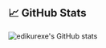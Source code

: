 ## 📈 GitHub Stats
![edikurexe's GitHub stats](https://github-readme-stats.vercel.app/api?username=edikurexe&show_icons=true&theme=radical)
